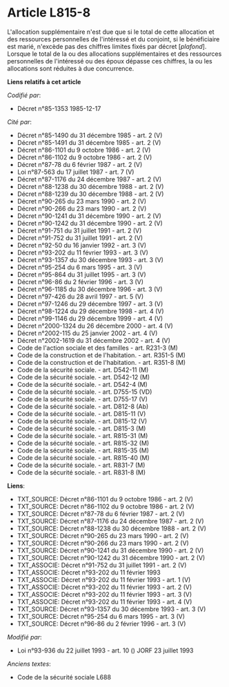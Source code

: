 # Article L815-8

L'allocation supplémentaire n'est due que si le total de cette allocation et des ressources personnelles de l'intéressé et du
conjoint, si le bénéficiaire est marié, n'excède pas des chiffres limites fixés par décret [*plafond*]. Lorsque le total de
la ou des allocations supplémentaires et des ressources personnelles de l'intéressé ou des époux dépasse ces chiffres, la ou
les allocations sont réduites à due concurrence.

**Liens relatifs à cet article**

_Codifié par_:

  - Décret n°85-1353 1985-12-17

_Cité par_:

  - Décret n°85-1490 du 31 décembre 1985 - art. 2 (V)
  - Décret n°85-1491 du 31 décembre 1985 - art. 2 (V)
  - Décret n°86-1101 du 9 octobre 1986 - art. 2 (V)
  - Décret n°86-1102 du 9 octobre 1986 - art. 2 (V)
  - Décret n°87-78 du 6 février 1987 - art. 2 (V)
  - Loi n°87-563 du 17 juillet 1987 - art. 7 (V)
  - Décret n°87-1176 du 24 décembre 1987 - art. 2 (V)
  - Décret n°88-1238 du 30 décembre 1988 - art. 2 (V)
  - Décret n°88-1239 du 30 décembre 1988 - art. 2 (V)
  - Décret n°90-265 du 23 mars 1990 - art. 2 (V)
  - Décret n°90-266 du 23 mars 1990 - art. 2 (V)
  - Décret n°90-1241 du 31 décembre 1990 - art. 2 (V)
  - Décret n°90-1242 du 31 décembre 1990 - art. 2 (V)
  - Décret n°91-751 du 31 juillet 1991 - art. 2 (V)
  - Décret n°91-752 du 31 juillet 1991 - art. 2 (V)
  - Décret n°92-50 du 16 janvier 1992 - art. 3 (V)
  - Décret n°93-202 du 11 février 1993 - art. 3 (V)
  - Décret n°93-1357 du 30 décembre 1993 - art. 3 (V)
  - Décret n°95-254 du 6 mars 1995 - art. 3 (V)
  - Décret n°95-864 du 31 juillet 1995 - art. 3 (V)
  - Décret n°96-86 du 2 février 1996 - art. 3 (V)
  - Décret n°96-1185 du 30 décembre 1996 - art. 3 (V)
  - Décret n°97-426 du 28 avril 1997 - art. 5 (V)
  - Décret n°97-1246 du 29 décembre 1997 - art. 3 (V)
  - Décret n°98-1224 du 29 décembre 1998 - art. 4 (V)
  - Décret n°99-1146 du 29 décembre 1999 - art. 4 (V)
  - Décret n°2000-1324 du 26 décembre 2000 - art. 4 (V)
  - Décret n°2002-115 du 25 janvier 2002 - art. 4 (V)
  - Décret n°2002-1619 du 31 décembre 2002 - art. 4 (V)
  - Code de l'action sociale et des familles - art. R231-3 (M)
  - Code de la construction et de l'habitation. - art. R351-5 (M)
  - Code de la construction et de l'habitation. - art. R351-8 (M)
  - Code de la sécurité sociale. - art. D542-11 (M)
  - Code de la sécurité sociale. - art. D542-12 (M)
  - Code de la sécurité sociale. - art. D542-4 (M)
  - Code de la sécurité sociale. - art. D755-15 (VD)
  - Code de la sécurité sociale. - art. D755-17 (V)
  - Code de la sécurité sociale. - art. D812-8 (Ab)
  - Code de la sécurité sociale. - art. D815-11 (V)
  - Code de la sécurité sociale. - art. D815-12 (V)
  - Code de la sécurité sociale. - art. D815-3 (M)
  - Code de la sécurité sociale. - art. R815-31 (M)
  - Code de la sécurité sociale. - art. R815-32 (M)
  - Code de la sécurité sociale. - art. R815-35 (M)
  - Code de la sécurité sociale. - art. R815-40 (M)
  - Code de la sécurité sociale. - art. R831-7 (M)
  - Code de la sécurité sociale. - art. R831-8 (M)

**Liens**:

  - TXT_SOURCE: Décret n°86-1101 du 9 octobre 1986 - art. 2 (V)
  - TXT_SOURCE: Décret n°86-1102 du 9 octobre 1986 - art. 2 (V)
  - TXT_SOURCE: Décret n°87-78 du 6 février 1987 - art. 2 (V)
  - TXT_SOURCE: Décret n°87-1176 du 24 décembre 1987 - art. 2 (V)
  - TXT_SOURCE: Décret n°88-1238 du 30 décembre 1988 - art. 2 (V)
  - TXT_SOURCE: Décret n°90-265 du 23 mars 1990 - art. 2 (V)
  - TXT_SOURCE: Décret n°90-266 du 23 mars 1990 - art. 2 (V)
  - TXT_SOURCE: Décret n°90-1241 du 31 décembre 1990 - art. 2 (V)
  - TXT_SOURCE: Décret n°90-1242 du 31 décembre 1990 - art. 2 (V)
  - TXT_ASSOCIE: Décret n°91-752 du 31 juillet 1991 - art. 2 (V)
  - TXT_ASSOCIE: Décret n°93-202 du 11 février 1993
  - TXT_ASSOCIE: Décret n°93-202 du 11 février 1993 - art. 1 (V)
  - TXT_ASSOCIE: Décret n°93-202 du 11 février 1993 - art. 2 (V)
  - TXT_ASSOCIE: Décret n°93-202 du 11 février 1993 - art. 3 (V)
  - TXT_ASSOCIE: Décret n°93-202 du 11 février 1993 - art. 4 (V)
  - TXT_SOURCE: Décret n°93-1357 du 30 décembre 1993 - art. 3 (V)
  - TXT_SOURCE: Décret n°95-254 du 6 mars 1995 - art. 3 (V)
  - TXT_SOURCE: Décret n°96-86 du 2 février 1996 - art. 3 (V)

_Modifié par_:

  - Loi n°93-936 du 22 juillet 1993 - art. 10 () JORF 23 juillet 1993

_Anciens textes_:

  - Code de la sécurité sociale L688
